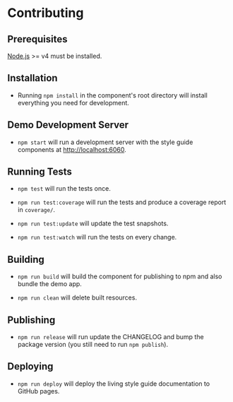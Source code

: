 # Contributing

## Prerequisites

[Node.js](http://nodejs.org/) >= v4 must be installed.

## Installation

- Running `npm install` in the component's root directory will install everything you need for development.

## Demo Development Server

- `npm start` will run a development server with the style guide components at [http://localhost:6060](http://localhost:6060).

## Running Tests

- `npm test` will run the tests once.

- `npm run test:coverage` will run the tests and produce a coverage report in `coverage/`.

- `npm run test:update` will update the test snapshots.

- `npm run test:watch` will run the tests on every change.

## Building

- `npm run build` will build the component for publishing to npm and also bundle the demo app.

- `npm run clean` will delete built resources.

## Publishing

- `npm run release` will run update the CHANGELOG and bump the package version (you still need to run `npm publish`).

## Deploying

- `npm run deploy` will deploy the living style guide documentation to GitHub pages.
